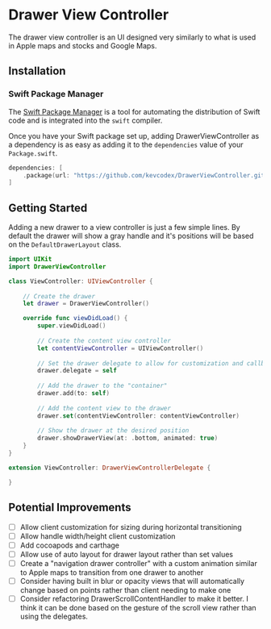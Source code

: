# Drawer View Controller

The drawer view controller is an UI designed very similarly to what is used in Apple maps and stocks and Google Maps.

## Installation

### Swift Package Manager

The [Swift Package Manager](https://swift.org/package-manager/) is a tool for automating the distribution of Swift code and is integrated into the `swift` compiler. 

Once you have your Swift package set up, adding DrawerViewController as a dependency is as easy as adding it to the `dependencies` value of your `Package.swift`.

```swift
dependencies: [
    .package(url: "https://github.com/kevcodex/DrawerViewController.git", from: "1.0.0")
]
```

## Getting Started

Adding a new drawer to a view controller is just a few simple lines. By default the drawer will show a gray handle and it's positions will be based on the `DefaultDrawerLayout` class.

```swift
import UIKit
import DrawerViewController

class ViewController: UIViewController {
    
    // Create the drawer
    let drawer = DrawerViewController()

    override func viewDidLoad() {
        super.viewDidLoad()
                
        // Create the content view controller
        let contentViewController = UIViewController()
        
        // Set the drawer delegate to allow for customization and callbacks
        drawer.delegate = self
        
        // Add the drawer to the "container"
        drawer.add(to: self)
        
        // Add the content view to the drawer
        drawer.set(contentViewController: contentViewController)
        
        // Show the drawer at the desired position
        drawer.showDrawerView(at: .bottom, animated: true)
    }
}

extension ViewController: DrawerViewControllerDelegate {

}
```

## Potential Improvements

- [ ] Allow client customization for sizing during horizontal transitioning
- [ ] Allow handle width/height client customization
- [ ] Add cocoapods and carthage
- [ ] Allow use of auto layout for drawer layout rather than set values
- [ ] Create a "navigation drawer controller" with a custom animation similar to Apple maps to transition from one drawer to another
- [ ] Consider having built in blur or opacity views that will automatically change based on points rather than client needing to make one
- [ ] Consider refactoring DrawerScrollContentHandler to make it better. I think it can be done based on the gesture of the scroll view rather than using the delegates. 
